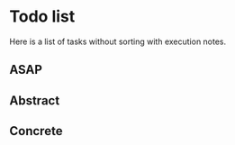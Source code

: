 # Todo list

Here is a list of tasks without sorting with execution notes.

## ASAP

## Abstract

## Concrete
